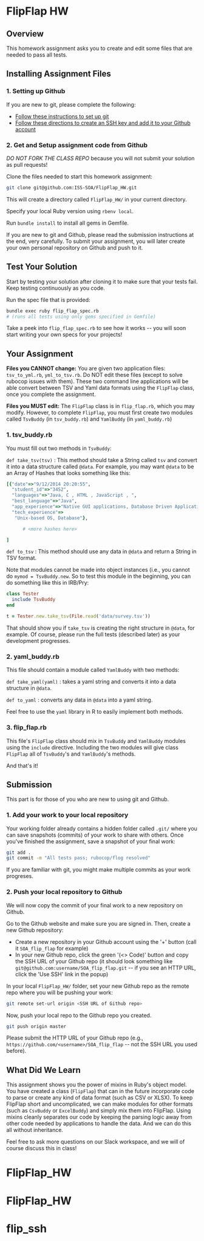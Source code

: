 # FlipFlap HW

## Overview

This homework assignment asks you to create and edit some files that are needed to pass all tests.

## Installing Assignment Files

### 1. Setting up Github

If you are new to git, please complete the following:

- [Follow these instructions to set up git](https://help.github.com/articles/set-up-git/)
- [Follow these directions to create an SSH key and add it to your Github account](https://help.github.com/articles/generating-a-new-ssh-key-and-adding-it-to-the-ssh-agent/)

### 2. Get and Setup assignment code from Github

*DO NOT FORK THE CLASS REPO* because you will not submit your solution as pull requests!

Clone the files needed to start this homework assignment:

```bash
git clone git@github.com:ISS-SOA/FlipFlap_HW.git
```

This will create a directory called `FlipFlap_HW/` in your current directory.

Specify your local Ruby version using `rbenv local`.

Run `bundle install` to install all gems in Gemfile.

If you are new to git and Github, please read the submission instructions at the end, very carefully. To submit your assignment, you will later create your own personal repository on Github and push to it.

## Test Your Solution

Start by testing your solution after cloning it to make sure that your tests fail. Keep testing continuously as you code.

Run the spec file that is provided:

```bash
bundle exec ruby flip_flap_spec.rb
# (runs all tests using only gems specified in Gemfile)
```

Take a peek into `flip_flap_spec.rb` to see how it works -- you will soon start writing your own specs for your projects!

## Your Assignment

**Files you CANNOT change:**
You are given two application files: `tsv_to_yml.rb`, `yml_to_tsv.rb`. Do NOT edit these files (except to solve rubocop issues with them). These two command line applications will be able convert between TSV and Yaml data formats using the `FlipFlap` class, once you complete the assignment.

**Files you MUST edit:**
The `FlipFlap` class is in `flip_flap.rb`, which you may modify.
However, to complete `FlipFlap`, you must first create two modules called `TsvBuddy` (in `tsv_buddy.rb`) and `YamlBuddy` (in `yaml_buddy.rb`)

### 1. tsv_buddy.rb

You must fill out two methods in `TsvBuddy`:

`def take_tsv(tsv)` : This method should take a String called `tsv` and convert
it into a data structure called `@data`. For example, you may want `@data` to be an Array of Hashes that looks something like this:

```ruby
[{"date"=>"9/12/2014 20:20:55",
  "student_id"=>"3452",
  "languages"=>"Java, C , HTML , JavaScript , ",
  "best_language"=>"Java",
  "app_experience"=>"Native GUI applications, Database Driven Applications",
  "tech_experience"=>
   "Unix-based OS, Database"},

      # <more hashes here>

]
```

`def to_tsv` : This method should use any data in `@data` and return a String
in TSV format.

Note that modules cannot be made into object instances (i.e., you cannot do
`mymod = TsvBuddy.new`.  So to test this module in the beginning, you can do something like this in IRB/Pry:

```ruby
class Tester
  include TsvBuddy
end

t = Tester.new.take_tsv(File.read('data/survey.tsv'))
```

That should show you if `take_tsv` is creating the right structure in `@data`, for example. Of course, please run the full tests (described later) as your development progresses.

### 2. yaml_buddy.rb

This file should contain a module called `YamlBuddy` with two methods:

`def take_yaml(yaml)` : takes a yaml string and converts it into a data structure in `@data`.

`def to_yaml` : converts any data in `@data` into a yaml string.

Feel free to use the `yaml` library in R to easily implement both methods.

### 3. flip_flap.rb

This file's `FlipFlap` class should mix in `TsvBuddy` and `YamlBuddy` modules using the `include` directive.
Including the two modules will give class `FlipFlap` all of `TsvBuddy`'s and `YamlBuddy`'s methods.

And that's it!

## Submission

This part is for those of you who are new to using git and Github.

### 1. Add your work to your local repository

Your working folder already contains a hidden folder called `.git/` where you can save snapshots (commits) of your work to share with others. Once you've finished the assignment, save a snapshot of your final work:

```bash
git add .
git commit -m "All tests pass; rubocop/flog resolved"
```

If you are familiar with git, you might make multiple commits as your work progreses.

### 2. Push your local repository to Github

We will now copy the commit of your final work to a new repository on Github.

Go to the Github website and make sure you are signed in. Then, create a new Github repository:

- Create a new repository in your Github account using the '+' button (call it `SOA_flip_flap` for example)
- In your new Github repo, click the green '(<> Code)' button and copy the SSH URL of your Github repo (it should look something like `git@github.com:username/SOA_flip_flap.git` -- if you see an HTTP URL, click the 'Use SSH' link in the popup)

In your local `FlipFlap_HW/` folder, set your new Github repo as the remote repo where you will be pushing your work:

```bash
git remote set-url origin <SSH URL of Github repo>
```

Now, push your local repo to the Github repo you created.

```bash
git push origin master
```

Please submit the HTTP URL of your Github repo (e.g., `https://github.com/<username>/SOA_flip_flap` -- not the SSH URL you used before).

## What Did We Learn

This assignment shows you the power of mixins in Ruby's object model.
You have created a class (`FlipFlap`) that can in the future incorporate code to
parse or create any kind of data format (such as CSV or XLSX).
To keep FlipFlap short and uncomplicated, we can make modules for other formats (such as `CsvBuddy` or `ExcelBuddy`) and simply mix them into FlipFlap.
Using mixins cleanly separates our code by keeping the parsing logic away from other code needed by applications to handle the data. And we can do this all without inheritance.

Feel free to ask more questions on our Slack workspace, and we will of course discuss this in class!
# FlipFlap_HW
# FlipFlap_HW
# flip_ssh
